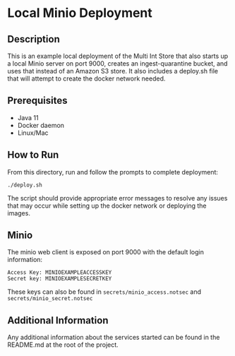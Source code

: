 # Local Minio Deployment

## Description
This is an example local deployment of the Multi Int Store that also starts up a local Minio server on
port 9000, creates an ingest-quarantine bucket, and uses that instead of an Amazon S3 store. It also
includes a deploy.sh file that will attempt to create the docker network needed.

## Prerequisites
* Java 11
* Docker daemon
* Linux/Mac

## How to Run
From this directory, run and follow the prompts to complete deployment:
```
./deploy.sh
```
The script should provide appropriate error messages to resolve any issues that may occur while setting up
the docker network or deploying the images.

## Minio
The minio web client is exposed on port 9000 with the default login information:
```
Access Key: MINIOEXAMPLEACCESSKEY
Secret key: MINIOEXAMPLESECRETKEY
```
These keys can also be found in `secrets/minio_access.notsec` and `secrets/minio_secret.notsec`

## Additional Information
Any additional information about the services started can be found in the README.md at the root of the project.
